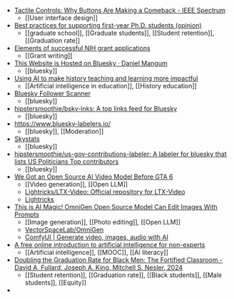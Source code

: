 - [Tactile Controls: Why Buttons Are Making a Comeback - IEEE Spectrum](https://spectrum.ieee.org/touchscreens)
	- [[User interface design]]
- [Best practices for supporting first-year Ph.D. students (opinion)](https://www.insidehighered.com/opinion/career-advice/2023/12/19/best-practices-supporting-first-year-phd-students-opinion)
	- [[graduate school]], [[Graduate students]], [[Student retention]], [[Graduation rate]]
- [Elements of successful NIH grant applications](https://www.pnas.org/doi/epub/10.1073/pnas.2315735121)
	- [[Grant writing]]
- [This Website is Hosted on Bluesky · Daniel Mangum](https://danielmangum.com/posts/this-website-is-hosted-on-bluesky/)
	- [[bluesky]]
- [Using AI to make history teaching and learning more impactful](https://www.insidehighered.com/opinion/blogs/higher-ed-gamma/2024/11/25/using-ai-make-history-teaching-and-learning-more-impactful)
	- [[Artificial intelligence in education]], [[History education]]
- [Bluesky Follower Scanner](https://progfeeds.mariozechner.at/scan.html)
	- [[bluesky]]
- [hipstersmoothie/bsky-lnks: A top links feed for Bluesky](https://github.com/hipstersmoothie/bsky-lnks)
	- [[bluesky]]
- https://www.bluesky-labelers.io/
	- [[bluesky]], [[Moderation]]
- [Skystats](https://skystats.mariozechner.at/)
	- [[bluesky]]
- [hipstersmoothie/us-gov-contributions-labeler: A labeler for bluesky that lists US Politicians Top contributors](https://github.com/hipstersmoothie/us-gov-contributions-labeler)
	- [[bluesky]]
- [We Got an Open Source AI Video Model Before GTA 6](https://news.itsfoss.com/open-source-ai-video-lightricks/)
	- [[Video generation]], [[Open LLM]]
	- [Lightricks/LTX-Video: Official repository for LTX-Video](https://github.com/Lightricks/LTX-Video)
	- [Lightricks](https://www.lightricks.com/ltxv)
- [This is AI Magic! OmniGen Open Source Model Can Edit Images With Prompts](https://news.itsfoss.com/omnigen-open-source/)
	- [[Image generation]], [[Photo editing]], [[Open LLM]]
	- [VectorSpaceLab/OmniGen](https://github.com/VectorSpaceLab/OmniGen)
	- [ComfyUI | Generate video, images, audio with AI](https://www.comfy.org/)
- [A free online introduction to artificial intelligence for non-experts](https://elementsofai.com/)
	- [[Artificial intelligence]], [[MOOC]], [[AI literacy]]
- [Doubling the Graduation Rate for Black Men: The Fortified Classroom - David A. Fullard, Joseph A. King, Mitchell S. Nesler, 2024](https://journals.sagepub.com/doi/abs/10.1177/15210251241296886)
	- [[Student retention]], [[Graduation rate]], [[Black students]], [[Male students]], [[Equity]]
-